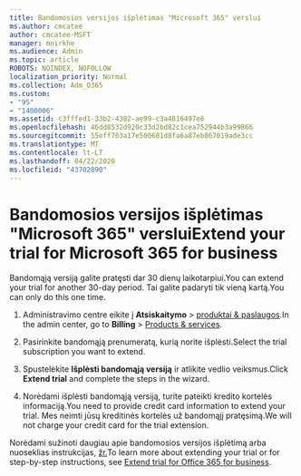 ```yaml
---
title: Bandomosios versijos išplėtimas "Microsoft 365" verslui
ms.author: cmcatee
author: cmcatee-MSFT
manager: mnirkhe
ms.audience: Admin
ms.topic: article
ROBOTS: NOINDEX, NOFOLLOW
localization_priority: Normal
ms.collection: Adm_O365
ms.custom:
- "95"
- "1400006"
ms.assetid: c3fffed1-33b2-4382-ae99-c3a4816497e6
ms.openlocfilehash: 46dd8532d920c33d2bd82c1cea752944b3a99866
ms.sourcegitcommit: 55eff703a17e500681d8fa6a87eb067019ade3cc
ms.translationtype: MT
ms.contentlocale: lt-LT
ms.lasthandoff: 04/22/2020
ms.locfileid: "43702890"
---
```

# <a name="extend-your-trial-for-microsoft-365-for-business"></a><span data-ttu-id="9f381-102">Bandomosios versijos išplėtimas "Microsoft 365" verslui</span><span class="sxs-lookup"><span data-stu-id="9f381-102">Extend your trial for Microsoft 365 for business</span></span>

<span data-ttu-id="9f381-103">Bandomąją versiją galite pratęsti dar 30 dienų laikotarpiui.</span><span class="sxs-lookup"><span data-stu-id="9f381-103">You can extend your trial for another 30-day period.</span></span> <span data-ttu-id="9f381-104">Tai galite padaryti tik vieną kartą.</span><span class="sxs-lookup"><span data-stu-id="9f381-104">You can only do this one time.</span></span>
  
1. <span data-ttu-id="9f381-105">Administravimo centre eikite į **Atsiskaitymo** \> [produktai & paslaugos](https://portal.office.com/adminportal/home#/subscriptions).</span><span class="sxs-lookup"><span data-stu-id="9f381-105">In the admin center, go to **Billing** \> [Products & services](https://portal.office.com/adminportal/home#/subscriptions).</span></span>

2. <span data-ttu-id="9f381-106">Pasirinkite bandomąją prenumeratą, kurią norite išplėsti.</span><span class="sxs-lookup"><span data-stu-id="9f381-106">Select the trial subscription you want to extend.</span></span>

3. <span data-ttu-id="9f381-107">Spustelėkite **Išplėsti bandomąją versiją** ir atlikite vedlio veiksmus.</span><span class="sxs-lookup"><span data-stu-id="9f381-107">Click **Extend trial** and complete the steps in the wizard.</span></span>

4. <span data-ttu-id="9f381-108">Norėdami išplėsti bandomąją versiją, turite pateikti kredito kortelės informaciją.</span><span class="sxs-lookup"><span data-stu-id="9f381-108">You need to provide credit card information to extend your trial.</span></span> <span data-ttu-id="9f381-109">Mes neimti jūsų kreditinės kortelės už bandomąjį pratęsimą.</span><span class="sxs-lookup"><span data-stu-id="9f381-109">We will not charge your credit card for the trial extension.</span></span>

<span data-ttu-id="9f381-110">Norėdami sužinoti daugiau apie bandomosios versijos išplėtimą arba nuoseklias instrukcijas, [žr.](https://docs.microsoft.com/microsoft-365/commerce/extend-your-trial)</span><span class="sxs-lookup"><span data-stu-id="9f381-110">To learn more about extending your trial or for step-by-step instructions, see [Extend trial for Office 365 for business](https://docs.microsoft.com/microsoft-365/commerce/extend-your-trial).</span></span>
